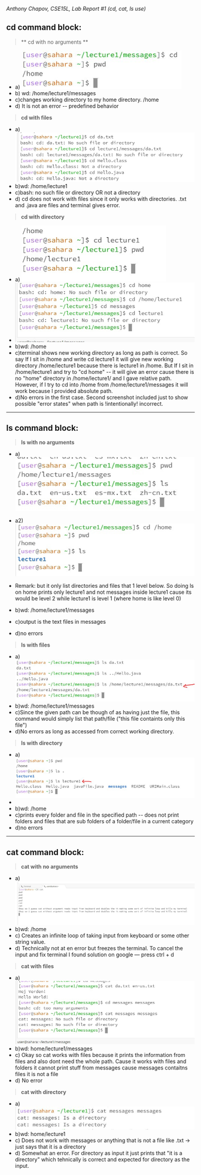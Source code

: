 _Anthony Chapov, CSE15L, Lab Report #1 (cd, cat, ls use)_ 

## cd command block:

> ** cd with no arguments **
  * a) ![cd with no arguments](res_cd_no_arg.jpg)
  * b) wd: /home/lecture1/messages
  * c)changes working directory to my home directory. /home 
  * d) It is not an error -- predefined behavior 

> **cd with files**
  * a) ![cd with file](cd_file_arg.jpg)
  * b)wd: /home/lecture1
  * c)bash: no such file or directory OR not a directory
  * d) cd does not work with files since it only works with directories. .txt and .java are files and terminal gives      error.

> **cd with directory**
  * a) ![cd with directory](cd_directory_arg.jpg)
  * ![cd with directory](cd_directory_arg_2.jpg)
  * b)wd: /home
  * c)terminal shows new working directory as long as path is correct. So say If I sit in /home and write cd lecture1 it will give new working directory /home/lecture1 because there is lecture1 in /home. But If I sit in /home/lecture1 and try to "cd home" -- it will give an error cause there is no "home" directory in /home/lecture1/ and I gave relative path. However, if I try to cd into /home from /home/lecture1/messages it will work because I provided absolute path. 
  * d)No errors in the first case. Second screenshot included just to show possible "error states" when path is !intentionally! incorrect. 
---
## ls command block:

> **ls with no arguments**
  * a) ![ls with no arguments](ls_no_arg.jpg)
  
  * a2) ![ls with no arguments](ls_no_arg_two.jpg)
  * Remark: but it only list directories and files that 1 level below. So doing ls on home prints only lecture1 and not messages inside lecture1 cause its would be 
    level 2 while lecture1 is level 1 (where home is like level 0)
  * b)wd: /home/lecture1/messages
  * c)output is the text files in messages
  * d)no errors
  
> **ls with files**
 * a) ![ls with files](res_ls_files_arg.jpg)
 * b)wd: /home/lecture1/messages
 * c)Since the given path can be though of as having just the file, this command would simply list that path/file ("this file containts only this file")
 * d)No errors as long as accessed from correct working directory.
  
> **ls with directory**
 * a) ![ls with directory](res_ls_directory.jpg)
 * 
 * b)wd: /home 
 * c)prints every folder and file in the specified path -- does not print folders and files that are sub folders of a folder/file in a current category 
 * d)no errors
---  
## cat command block:

> **cat with no arguments**
 * a) ![cat no argument](cat_no_arg.jpg)
 * b)wd: /home
 * c) Creates an infinite loop of taking input from keyboard or some other string value.
 * d) Technically not at en error but freezes the terminal. To cancel the input and fix terminal I found solution on google — press ctrl + d
  
> **cat with files**
 * a) ![cat with file](cat_files_arg.jpg)
 * b)wd: home/lecture1/messages
 * c) Okay so cat works with files because it prints the information from files and also dont need the whole path. Cause it works with files and folders it cannot 
     print stuff from messages
     cause messages contaitns files it is not a file
 * d) No error
  
> **cat with directory**
 * a) ![cat with directory](res_cat_directory_arg.jpg)
 * b)wd: home/lecture1
 * c) Does not work with messages or anything that is not a file like .txt -> just says that it is a directory
 * d) Somewhat an error. For directory as input it just prints that "it is a directory" which tehnically is correct and expected for directory as the input.  
